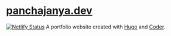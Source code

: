 # [panchajanya.dev](panchajanya.dev)

[![Netlify Status](https://api.netlify.com/api/v1/badges/efcc73b5-2f06-40e6-a27b-591005e61ef8/deploy-status)](https://app.netlify.com/sites/nimble-croissant-ddd986/deploys)
A portfolio website created with [Hugo](gohugo.io) and [Coder](https://themes.gohugo.io/themes/hugo-coder/).

